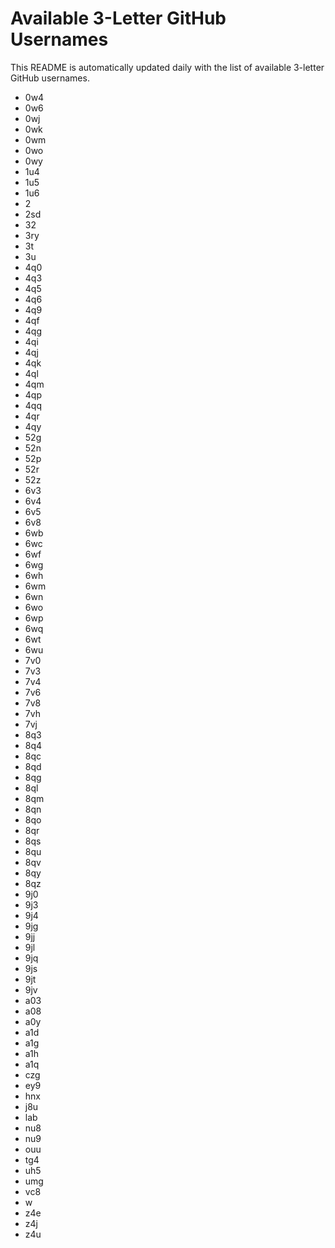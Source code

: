# Available 3-Letter GitHub Usernames

This README is automatically updated daily with the list of available 3-letter GitHub usernames.

- 0w4
- 0w6
- 0wj
- 0wk
- 0wm
- 0wo
- 0wy
- 1u4
- 1u5
- 1u6
- 2
- 2sd
- 32
- 3ry
- 3t
- 3u
- 4q0
- 4q3
- 4q5
- 4q6
- 4q9
- 4qf
- 4qg
- 4qi
- 4qj
- 4qk
- 4ql
- 4qm
- 4qp
- 4qq
- 4qr
- 4qy
- 52g
- 52n
- 52p
- 52r
- 52z
- 6v3
- 6v4
- 6v5
- 6v8
- 6wb
- 6wc
- 6wf
- 6wg
- 6wh
- 6wm
- 6wn
- 6wo
- 6wp
- 6wq
- 6wt
- 6wu
- 7v0
- 7v3
- 7v4
- 7v6
- 7v8
- 7vh
- 7vj
- 8q3
- 8q4
- 8qc
- 8qd
- 8qg
- 8ql
- 8qm
- 8qn
- 8qo
- 8qr
- 8qs
- 8qu
- 8qv
- 8qy
- 8qz
- 9j0
- 9j3
- 9j4
- 9jg
- 9jj
- 9jl
- 9jq
- 9js
- 9jt
- 9jv
- a03
- a08
- a0y
- a1d
- a1g
- a1h
- a1q
- czg
- ey9
- hnx
- j8u
- lab
- nu8
- nu9
- ouu
- tg4
- uh5
- umg
- vc8
- w
- z4e
- z4j
- z4u

